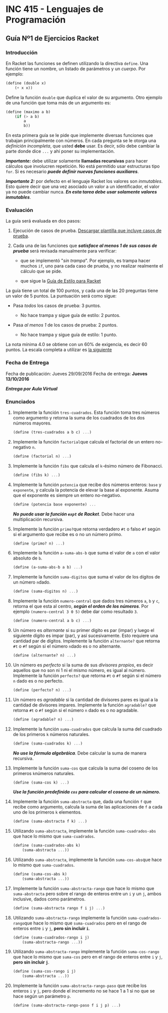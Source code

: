 # INC 415 - Lenguajes de Programación
## Guía Nº1 de Ejercicios Racket

### Introducción

En Racket las funciones se definen utilizando la directiva `define`.
Una función tiene un nombre, un listado de parámetros y un *cuerpo*.
Por ejemplo:

```scheme
(define (double x)
	(+ x x))
```

Define la función `double` que duplica el valor de su argumento. Otro
ejemplo de una función que toma más de un argumento es:

```scheme
(define (maximo a b)
	(if (> a b)
		a
		b))
```

En esta primera guía se le pide que implemente diversas funciones que
trabajan principalmente con números. En cada pregunta se le otorga
una *definición incompleta*, que usted **debe** usar. Es decir, sólo
debe cambiar la parte donde dice `...` y ahí poner su implementación.

***Importante:*** debe utilizar solamente **llamadas recursivas** para
hacer cálculos que involucren repetición. No está permitido usar
estructuras tipo `for`. Si es necesario ***puede definir nuevas
funciones auxiliares***.

***Importante 2:*** por defecto en el lenguaje Racket los valores
son *inmutables*. Esto quiere decir que una vez asociado un valor a un
identificador, el valor ya no puede cambiar nunca. ***En esta tarea
debe usar solamente valores inmutables***.

### Evaluación

La guía será evaluada en dos pasos:

1. Ejecución de casos de prueba.
[Descargar plantilla que incluye casos de prueba](plantilla_guia1.rkt).

2. Cada una de las funciones que ***satisface al menos 1 de sus casos de
prueba*** será revisada manualmente para verificar:

	- que se implementó "*sin trampa*". Por ejemplo, es trampa hacer
	muchos `if`, uno para cada caso de prueba, y no realizar realmente
	el cálculo que se pide.
	
	- que sigue la [Guía de Estilo para Racket](http://docs.racket-lang.org/style/)

La guía tiene un total de 100 puntos, y cada una de las 20 preguntas
tiene un valor de 5 puntos. La puntuación será como sigue:

- Pasa *todos* los casos de prueba: 3 puntos.
	- No hace trampa y sigue guía de estilo: 2 puntos.
	
- Pasa *al menos 1* de los casos de prueba: 2 puntos.
	- No hace trampa y sigue guía de estilo: 1 punto.

La nota mínima 4.0 se obtiene con un 60% de exigencia, es decir 60
puntos. La escala completa a utilizar es [la siguiente](http://escaladenotas.cl/?nmin=1&nmax=7.0&napr=4.0&exig=60.0&pmax=100.0&paso=1.0&orden=ascendente)

### Fecha de Entrega

Fecha de publicación: Jueves 29/09/2016
Fecha de entrega: **Jueves 13/10/2016**

***Entrega por Aula Virtual***

### Enunciados

1.  Implemente la función `tres-cuadrados`. Esta función toma tres
números como argumento y retorna la suma de los cuadrados de los dos
números mayores.

	```scheme
	(define (tres-cuadrados a b c) ...)
	```

1.  Implemente la función `factorial`que calcula el factorial de un
entero no-negativo `n`.

	```scheme
	(define (factorial n) ...)
	```

1. Implemente la función `fibs` que calcula el `k`-ésimo número de
Fibonacci.

	```scheme
	(define (fibs k) ...)
	```

1. Implemente la función `potencia` que recibe dos números enteros:
`base` y `exponente`, y calcula la potencia de elevar la base al
exponente. Asuma que el exponente es siempre un entero no-negativo.

	```scheme
	(define (potencia base exponente) ...
	```

    ***No puede usar la función `expt`  de Racket***. Debe hacer una
       multiplicación recursiva.

1. Implemente la función `primo?`que retorna verdadero `#t` o falso
`#f` según si el argumento que recibe es o no un número primo.

	```scheme
	(define (primo? n) ...)
	```

1. Implemente la función `a-suma-abs-b` que suma el valor de `a` con
el valor absoluto de `b`.

	```scheme
	(define (a-suma-abs-b a b) ...)
	```

1. Implemente la función `suma-digitos` que suma el valor de los
dígitos de un número `n`dado.

	```scheme
	(define (suma-digitos n) ...)
	```

1. Implemente la función `numero-central` que dados tres números `a`,
`b` y `c`, retorna el que esta al centro, ***según el orden de los
números***. Por ejemplo `(numero-central 3 0 5)` debe dar como
resultado `3`.

	```scheme
	(define (numero-central a b c) ...)
	```

1. Un número es *alternante* si su primer dígito es par (impar) y
luego el siguiente dígito es impar (par), y así sucesivamente. Esto
requiere una cantidad par de dígitos. Implemente la función
`alternante?` que retorna `#t` o `#f` según si el número `n`dado es o
no alternante.

	```scheme
	(define (alternante? n) ...)
	```

1. Un número es *perfecto* si la suma de sus *divisores propios*, es
decir aquellos que no son ni 1 ni el mismo número, es igual al número.
Implemente la función `perfecto?` que retorna `#t` o `#f` según si el
número `n` dado es o no perfecto.

	```scheme
	(define (perfecto? n) ...)
	```

1. Un número es *agradable* si la cantidad de divisores pares es igual
a la cantidad de divisores impares. Implemente la función `agradable?`
que retorna `#t` o `#f` según si el número `n` dado es o no agradable.

	```scheme
	(define (agradable? n) ...)
	```
	
1. Implemente la función `suma-cuadrados` que calcula la suma del
cuadrado de los primeros `k` números naturales.

	```scheme
	(define (suma-cuadrados k) ...)
	```

    ***No use la fórmula algebráica***. Debe calcular la suma de
       manera recursiva.

1. Implemente la función `suma-cos` que calcula la suma del coseno de
los primeros `k`números naturales.

	```scheme
	(define (suma-cos k) ...)
	```
	
    ***Use la función predefinida `cos` para calcular el coseno de un número.***


1. Implemente la función `suma-abstracta` que, dada una función `f`
que recibe como argumento, calcula la suma de las aplicaciones de `f`
a cada uno de los primeros `k` elementos.

	```scheme
	(define (suma-abstracta f k) ...)
	```

1. Utilizando `suma-abstracta`, implemente la función
`suma-cuadrados-abs` que hace lo mismo que `suma-cuadrados`.

	```scheme
	(define (suma-cuadrados-abs k)
		(suma-abstracta ...))
	```
1. Utilizando `suma-abstracta`, implemente la función
`suma-cos-abs`que hace lo mismo que `suma-cuadrados`.

	```scheme
	(define (suma-cos-abs k)
		(suma-abstracta ...))
	```

1. Implemente la función `suma-abstracta-rango` que hace lo mismo que
`suma-abstracta` pero sobre el rango de enteros entre un `i` y un `j`,
ambos inclusive, dados como parámetros.

	```scheme
	(define (suma-abstracta rango f i j) ...)
	```

1. Utilizando `suma-abstracta-rango` implemente la función
`suma-cuadrados-rango`que hace lo mismo que `suma-cuadrados` pero en
el rango de enteros entre `i` y `j`, **pero sin incluir `i`**.

	```scheme
	(define (suma-cuadrados-rango i j)
		(suma-abstracta-rango ...))
	```

1. Utilizando `suma-abstracta-rango` implemente la función
`suma-cos-rango` que hace lo mismo que `suma-cos` pero en el rango de
enteros entre `i` y `j`, **pero sin incluir `j`**.

	```scheme
	(define (suma-cos-rango i j)
		(suma-abstracta ...))
	```

1. Implemente la función `suma-abstracta-rango-paso` que recibe los
enteros `i` y `j`, pero donde el incremento no se hace 1 a 1 si no que
se hace según un parámetro `p`.

	```scheme
	(define (suma-abstracta-rango-paso f i j p) ...)
	```
